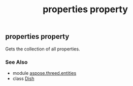 ﻿---
title: properties property
second_title: Aspose.3D for Python via .NET API References
description: 
type: docs
weight: 170
url: /python-net/aspose.threed.entities/dish/properties/
is_root: false
---

## properties property


Gets the collection of all properties.

### See Also
* module [aspose.threed.entities](../../)
* class [Dish](/3d/python-net/aspose.threed.entities/dish)
